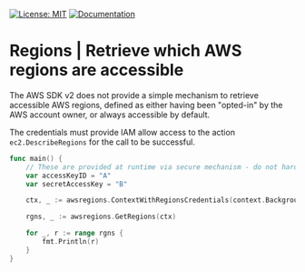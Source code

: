 [![License: MIT](https://img.shields.io/badge/License-MIT-blue.svg)](https://en.wikipedia.org/wiki/MIT_License)
[![Documentation](https://img.shields.io/badge/Documentation-GoDoc-green.svg)](https://godoc.org/github.com/gford1000-go/awsregions)

# Regions | Retrieve which AWS regions are accessible

The AWS SDK v2 does not provide a simple mechanism to retrieve accessible AWS regions, defined as either having been
"opted-in" by the AWS account owner, or always accessible by default.

The credentials must provide IAM allow access to the action `ec2.DescribeRegions` for the call to be successful.

```go
func main() {
    // These are provided at runtime via secure mechanism - do not hardcode values
    var accessKeyID = "A"
    var secretAccessKey = "B"

    ctx, _ := awsregions.ContextWithRegionsCredentials(context.Background(), awscredentials.NewAWSCredentials("SomeID", accessKeyID, secretAccessKey))

    rgns, _ := awsregions.GetRegions(ctx)

    for _, r := range rgns {
        fmt.Println(r)
    }
}
```
